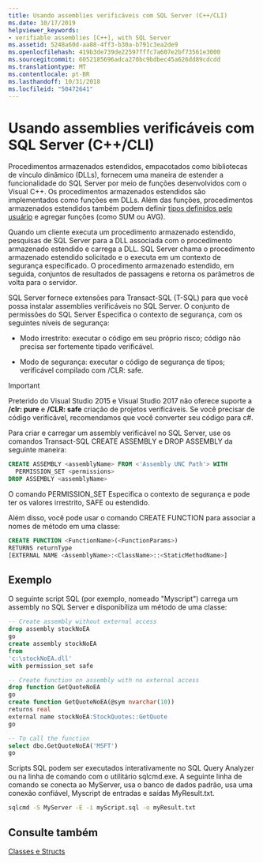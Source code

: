 ```yaml
---
title: Usando assemblies verificáveis com SQL Server (C++/CLI)
ms.date: 10/17/2019
helpviewer_keywords:
- verifiable assemblies [C++], with SQL Server
ms.assetid: 5248a60d-aa88-4ff3-b30a-b791c3ea2de9
ms.openlocfilehash: 419b3de739de22597fffc7a607e2bf73561e3000
ms.sourcegitcommit: 6052185696adca270bc9bdbec45a626dd89cdcdd
ms.translationtype: MT
ms.contentlocale: pt-BR
ms.lasthandoff: 10/31/2018
ms.locfileid: "50472641"
---
```

# <a name="using-verifiable-assemblies-with-sql-server-ccli"></a>Usando assemblies verificáveis com SQL Server (C++/CLI)

Procedimentos armazenados estendidos, empacotados como bibliotecas de vínculo dinâmico (DLLs), fornecem uma maneira de estender a funcionalidade do SQL Server por meio de funções desenvolvidos com o Visual C++. Os procedimentos armazenados estendidos são implementados como funções em DLLs. Além das funções, procedimentos armazenados estendidos também podem definir [tipos definidos pelo usuário](../cpp/classes-and-structs-cpp.md) e agregar funções (como SUM ou AVG).

Quando um cliente executa um procedimento armazenado estendido, pesquisas de SQL Server para a DLL associada com o procedimento armazenado estendido e carrega a DLL. SQL Server chama o procedimento armazenado estendido solicitado e o executa em um contexto de segurança especificado. O procedimento armazenado estendido, em seguida, conjuntos de resultados de passagens e retorna os parâmetros de volta para o servidor.

SQL Server fornece extensões para Transact-SQL (T-SQL) para que você possa instalar assemblies verificáveis no SQL Server. O conjunto de permissões do SQL Server Especifica o contexto de segurança, com os seguintes níveis de segurança:

- Modo irrestrito: executar o código em seu próprio risco; código não precisa ser fortemente tipado verificável.

- Modo de segurança: executar o código de segurança de tipos; verificável compilado com /CLR: safe.

> [!IMPORTANT]
> Preterido do Visual Studio 2015 e Visual Studio 2017 não oferece suporte a **/clr: pure** e **/CLR: safe** criação de projetos verificáveis. Se você precisar de código verificável, recomendamos que você converter seu código para c#.

Para criar e carregar um assembly verificável no SQL Server, use os comandos Transact-SQL CREATE ASSEMBLY e DROP ASSEMBLY da seguinte maneira:

```sql
CREATE ASSEMBLY <assemblyName> FROM <'Assembly UNC Path'> WITH
  PERMISSION_SET <permissions>
DROP ASSEMBLY <assemblyName>
```

O comando PERMISSION_SET Especifica o contexto de segurança e pode ter os valores irrestrito, SAFE ou estendido.

Além disso, você pode usar o comando CREATE FUNCTION para associar a nomes de método em uma classe:

```sql
CREATE FUNCTION <FunctionName>(<FunctionParams>)
RETURNS returnType
[EXTERNAL NAME <AssemblyName>:<ClassName>::<StaticMethodName>]
```

## <a name="example"></a>Exemplo

O seguinte script SQL (por exemplo, nomeado "Myscript") carrega um assembly no SQL Server e disponibiliza um método de uma classe:

```sql
-- Create assembly without external access
drop assembly stockNoEA
go
create assembly stockNoEA
from
'c:\stockNoEA.dll'
with permission_set safe

-- Create function on assembly with no external access
drop function GetQuoteNoEA
go
create function GetQuoteNoEA(@sym nvarchar(10))
returns real
external name stockNoEA:StockQuotes::GetQuote
go

-- To call the function
select dbo.GetQuoteNoEA('MSFT')
go
```

Scripts SQL podem ser executados interativamente no SQL Query Analyzer ou na linha de comando com o utilitário sqlcmd.exe. A seguinte linha de comando se conecta ao MyServer, usa o banco de dados padrão, usa uma conexão confiável, Myscript de entradas e saídas MyResult.txt.

```cmd
sqlcmd -S MyServer -E -i myScript.sql -o myResult.txt
```

## <a name="see-also"></a>Consulte também

[Classes e Structs](../cpp/classes-and-structs-cpp.md)